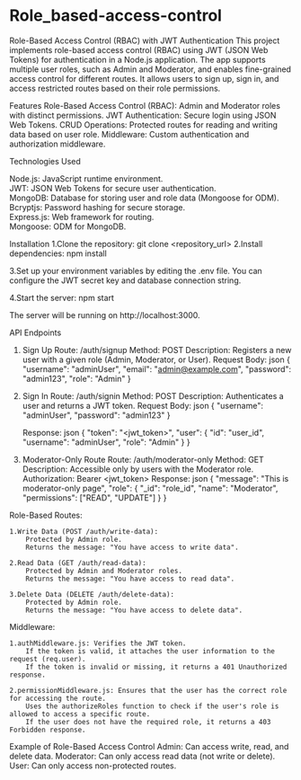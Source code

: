 # Role_based-access-control

Role-Based Access Control (RBAC) with JWT Authentication
This project implements role-based access control (RBAC) using JWT (JSON Web Tokens) for authentication in a Node.js application. The app supports multiple user roles, such as Admin and Moderator, and enables fine-grained access control for different routes. It allows users to sign up, sign in, and access restricted routes based on their role permissions.

Features
Role-Based Access Control (RBAC): Admin and Moderator roles with distinct permissions.
JWT Authentication: Secure login using JSON Web Tokens.
CRUD Operations: Protected routes for reading and writing data based on user role.
Middleware: Custom authentication and authorization middleware.




Technologies Used

Node.js: JavaScript runtime environment.                                                                 
JWT: JSON Web Tokens for secure user authentication.                                                               
MongoDB: Database for storing user and role data (Mongoose for ODM).                                                      
Bcryptjs: Password hashing for secure storage.                                                                    
Express.js: Web framework for routing.                                                                                   
Mongoose: ODM for MongoDB.                                                                                                   


Installation
  1.Clone the repository:
    git clone <repository_url>
  2.Install dependencies:
    npm install
    
  3.Set up your environment variables by editing the .env file. You can configure the JWT secret key and database connection string.

  4.Start the server:
    npm start

The server will be running on http://localhost:3000.

API Endpoints
1. Sign Up
    Route: /auth/signup
    Method: POST
    Description: Registers a new user with a given role (Admin, Moderator, or User).
    Request Body:
    json
        {
        "username": "adminUser",
        "email": "admin@example.com",
        "password": "admin123",
        "role": "Admin"
        }
2. Sign In
    Route: /auth/signin
    Method: POST
    Description: Authenticates a user and returns a JWT token.
    Request Body:
    json
        {
        "username": "adminUser",
        "password": "admin123"
        }

    Response:
    json
        {
        "token": "<jwt_token>",
        "user": {
            "id": "user_id",
            "username": "adminUser",
            "role": "Admin"
        }
        }
3. Moderator-Only Route
    Route: /auth/moderator-only
    Method: GET
    Description: Accessible only by users with the Moderator role.
    Authorization: Bearer <jwt_token>
    Response:
    json
        {
        "message": "This is moderator-only page",
        "role": {
            "_id": "role_id",
            "name": "Moderator",
            "permissions": ["READ", "UPDATE"]
        }
        }

Role-Based Routes:

    1.Write Data (POST /auth/write-data):
        Protected by Admin role.
        Returns the message: "You have access to write data".

    2.Read Data (GET /auth/read-data):
        Protected by Admin and Moderator roles.
        Returns the message: "You have access to read data".

    3.Delete Data (DELETE /auth/delete-data):
        Protected by Admin role.
        Returns the message: "You have access to delete data".

Middleware:

    1.authMiddleware.js: Verifies the JWT token.
        If the token is valid, it attaches the user information to the request (req.user).
        If the token is invalid or missing, it returns a 401 Unauthorized response.

    2.permissionMiddleware.js: Ensures that the user has the correct role for accessing the route.
        Uses the authorizeRoles function to check if the user's role is allowed to access a specific route.
        If the user does not have the required role, it returns a 403 Forbidden response.

Example of Role-Based Access Control
    Admin: Can access write, read, and delete data.
    Moderator: Can only access read data (not write or delete).
    User: Can only access non-protected routes.